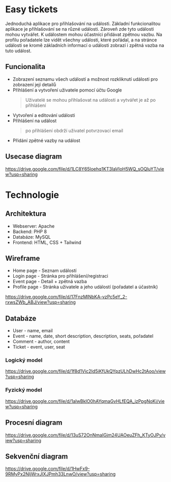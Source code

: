 # Easy tickets

Jednoduchá aplikace pro přihlašování na události. Základní funkcionalitou aplikace je přihlašování se na různé události. Zároveň zde tyto události mohou vytvářet. K událostem mohou účastníci přidávat zpětnou vazbu. Na profilu pořadatele lze vidět všechny události, které pořádal, a na stránce události se kromě základních informací o události zobrazí i zpětná vazba na tuto událost.

## Funcionalita

- Zobrazení seznamu všech událostí a možnost rozkliknutí události pro zobrazení její detailů
- Přihlášení a vytvoření uživatele pomocí účtu Google
  > Uživatelé se mohou přihlašovat na události a vytvářet je až po přihlášení
- Vytvoření a editování události
- Přihlášení na událost
  > po přihlášení obdrží uživatel potvrzovací email
- Přidání zpětné vazby na událost

## Usecase diagram

https://drive.google.com/file/d/1LC8Y65loehq1KT3IaVIoH5WQ_sOQluYT/view?usp=sharing


# Technologie

## Architektura

- Webserver: Apache
- Backend: PHP 8
- Databáze: MySQL
- Frontend: HTML, CSS + Tailwind

## Wireframe

- Home page - Seznam událostí
- Login page - Stránka pro přihlášení/registraci
- Event page - Detail + zpětná vazba
- Profile page - Stránka uživatele a jeho událostí (pořadatel a účastník)

https://drive.google.com/file/d/17FnzMlNbKA-vzPc5eY_2-rxwsZWb_ABJ/view?usp=sharing

## Databáze

- User - name, email
- Event - name, date, short description, description, seats, pořadatel
- Comment - author, content
- Ticket - event, user, seat

### Logický model

https://drive.google.com/file/d/1f8d1Vic2Id5iKfUkQYpzULhDwHc2tAoo/view?usp=sharing

### Fyzický model

https://drive.google.com/file/d/1aIwBkIO0hAYqmaGvHLfEQA_izPpgNoKi/view?usp=sharing

## Procesní diagram

https://drive.google.com/file/d/13uS72OnNmaIGjm24UAOeuZFh_KTyOJPy/view?usp=sharing

## Sekvenční diagram

https://drive.google.com/file/d/1HwFx9-9RMyPx2NljWrxJlXJPmh33LnwO/view?usp=sharing
